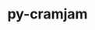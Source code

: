 ---
title: "py-cramjam"
layout: cache
categories: [package, develop]
meta: {"compilers": ["gcc@13.2.0", "none"], "num_specs": 33, "num_specs_by_stack": {"hep": 33, "root": 33}, "oss": ["ubuntu24.04"], "platforms": ["linux"], "stacks": ["hep", "root"], "targets": ["x86_64_v3"], "versions": ["2.11.0"]}
spec_details: [{"compiler": "none", "hash": "22ns6hore3qkdnau7sacxfjlakjdgfcd", "os": "ubuntu24.04", "platform": "linux", "size": "-", "stacks": ["hep", "root"], "target": "x86_64_v3", "variants": ["build_system=python_pip"], "versions": ["2.11.0"]}, {"compiler": "gcc@13.2.0", "hash": "3tws4hma53j3ea54jsimuupvcm2mbjah", "os": "ubuntu24.04", "platform": "linux", "size": "-", "stacks": ["hep", "root"], "target": "x86_64_v3", "variants": ["build_system=python_pip"], "versions": ["2.11.0"]}, {"compiler": "none", "hash": "6fuk33rvtpkgivsf4qgjcnzwjblrn2rn", "os": "ubuntu24.04", "platform": "linux", "size": "-", "stacks": ["hep", "root"], "target": "x86_64_v3", "variants": ["build_system=python_pip"], "versions": ["2.11.0"]}, {"compiler": "none", "hash": "a27dzzdwfjk4vhyz5pxu3yaila5m7utx", "os": "ubuntu24.04", "platform": "linux", "size": "-", "stacks": ["hep", "root"], "target": "x86_64_v3", "variants": ["build_system=python_pip"], "versions": ["2.11.0"]}, {"compiler": "none", "hash": "a5mnlkqzpt3rikfhurekxbsan2wt3c4e", "os": "ubuntu24.04", "platform": "linux", "size": "-", "stacks": ["hep", "root"], "target": "x86_64_v3", "variants": ["build_system=python_pip"], "versions": ["2.11.0"]}, {"compiler": "none", "hash": "bozmfpptdcqzo5u52emkc7fb5mbqsiv2", "os": "ubuntu24.04", "platform": "linux", "size": "-", "stacks": ["hep", "root"], "target": "x86_64_v3", "variants": ["build_system=python_pip"], "versions": ["2.11.0"]}, {"compiler": "gcc@13.2.0", "hash": "c4wvidjeft4q24u36536a3i4xmph46up", "os": "ubuntu24.04", "platform": "linux", "size": "-", "stacks": ["hep", "root"], "target": "x86_64_v3", "variants": ["build_system=python_pip"], "versions": ["2.11.0"]}, {"compiler": "none", "hash": "cqpsxfoue4yrocghviu2mye2d67mwvv3", "os": "ubuntu24.04", "platform": "linux", "size": "-", "stacks": ["hep", "root"], "target": "x86_64_v3", "variants": ["build_system=python_pip"], "versions": ["2.11.0"]}, {"compiler": "gcc@13.2.0", "hash": "cslpnkrripefk6l3svdyorhxu7ih3uqh", "os": "ubuntu24.04", "platform": "linux", "size": "-", "stacks": ["hep", "root"], "target": "x86_64_v3", "variants": ["build_system=python_pip"], "versions": ["2.11.0"]}, {"compiler": "none", "hash": "duf3wwgy7jhyecgm45hx2hzkmgwxovse", "os": "ubuntu24.04", "platform": "linux", "size": "-", "stacks": ["hep", "root"], "target": "x86_64_v3", "variants": ["build_system=python_pip"], "versions": ["2.11.0"]}, {"compiler": "none", "hash": "e27yq7rqiaajg2jplsfpeyddjhquddkv", "os": "ubuntu24.04", "platform": "linux", "size": "-", "stacks": ["hep", "root"], "target": "x86_64_v3", "variants": ["build_system=python_pip"], "versions": ["2.11.0"]}, {"compiler": "none", "hash": "euf4fxfi53dofv5a5u2t2xn4loq6i4je", "os": "ubuntu24.04", "platform": "linux", "size": "-", "stacks": ["hep", "root"], "target": "x86_64_v3", "variants": ["build_system=python_pip"], "versions": ["2.11.0"]}, {"compiler": "none", "hash": "hd3uayrshvdrqyiendihstny6b7t6fmb", "os": "ubuntu24.04", "platform": "linux", "size": "-", "stacks": ["hep", "root"], "target": "x86_64_v3", "variants": ["build_system=python_pip"], "versions": ["2.11.0"]}, {"compiler": "none", "hash": "ic3vzs2z6tz5t2tdatird5j5mb5djquf", "os": "ubuntu24.04", "platform": "linux", "size": "-", "stacks": ["hep", "root"], "target": "x86_64_v3", "variants": ["build_system=python_pip"], "versions": ["2.11.0"]}, {"compiler": "gcc@13.2.0", "hash": "irxiyjrmghbi72mjm6tyv6jturr3pxwn", "os": "ubuntu24.04", "platform": "linux", "size": "-", "stacks": ["hep", "root"], "target": "x86_64_v3", "variants": ["build_system=python_pip"], "versions": ["2.11.0"]}, {"compiler": "gcc@13.2.0", "hash": "ixjn22tcjcgzwslnzhanga5ij366265t", "os": "ubuntu24.04", "platform": "linux", "size": "-", "stacks": ["hep", "root"], "target": "x86_64_v3", "variants": ["build_system=python_pip"], "versions": ["2.11.0"]}, {"compiler": "none", "hash": "lf6sazno2egqd22honnuuswz6gteumqc", "os": "ubuntu24.04", "platform": "linux", "size": "-", "stacks": ["hep", "root"], "target": "x86_64_v3", "variants": ["build_system=python_pip"], "versions": ["2.11.0"]}, {"compiler": "none", "hash": "n34tx5fp5y44fqcu7atofkv4wuhtmhv7", "os": "ubuntu24.04", "platform": "linux", "size": "-", "stacks": ["hep", "root"], "target": "x86_64_v3", "variants": ["build_system=python_pip"], "versions": ["2.11.0"]}, {"compiler": "none", "hash": "nr6e2xb2mbziw3udelwmjs6e45iklwyx", "os": "ubuntu24.04", "platform": "linux", "size": "-", "stacks": ["hep", "root"], "target": "x86_64_v3", "variants": ["build_system=python_pip"], "versions": ["2.11.0"]}, {"compiler": "none", "hash": "osvlwck6qpjiy6vd3w62fz747ggeqhrr", "os": "ubuntu24.04", "platform": "linux", "size": "-", "stacks": ["hep", "root"], "target": "x86_64_v3", "variants": ["build_system=python_pip"], "versions": ["2.11.0"]}, {"compiler": "gcc@13.2.0", "hash": "pue3n6whzxp2niiscntpslhdtn6jq6nu", "os": "ubuntu24.04", "platform": "linux", "size": "-", "stacks": ["hep", "root"], "target": "x86_64_v3", "variants": ["build_system=python_pip"], "versions": ["2.11.0"]}, {"compiler": "none", "hash": "q54ytmyeswap4jz5xg72wugmo2465kpw", "os": "ubuntu24.04", "platform": "linux", "size": "-", "stacks": ["hep", "root"], "target": "x86_64_v3", "variants": ["build_system=python_pip"], "versions": ["2.11.0"]}, {"compiler": "none", "hash": "spzlwjo5cyd76ju23ncuyd6zscty6w6f", "os": "ubuntu24.04", "platform": "linux", "size": "-", "stacks": ["hep", "root"], "target": "x86_64_v3", "variants": ["build_system=python_pip"], "versions": ["2.11.0"]}, {"compiler": "gcc@13.2.0", "hash": "szbsnalofs526j35d6gucreogotfgsze", "os": "ubuntu24.04", "platform": "linux", "size": "-", "stacks": ["hep", "root"], "target": "x86_64_v3", "variants": ["build_system=python_pip"], "versions": ["2.11.0"]}, {"compiler": "none", "hash": "tfpe7xklx5nkmrpppvdfdgvncxbqjcoh", "os": "ubuntu24.04", "platform": "linux", "size": "-", "stacks": ["hep", "root"], "target": "x86_64_v3", "variants": ["build_system=python_pip"], "versions": ["2.11.0"]}, {"compiler": "none", "hash": "tilb2qbokhxbdn3qfkgi24pjpx7velvz", "os": "ubuntu24.04", "platform": "linux", "size": "-", "stacks": ["hep", "root"], "target": "x86_64_v3", "variants": ["build_system=python_pip"], "versions": ["2.11.0"]}, {"compiler": "none", "hash": "tmnyxt3wqwlajlvwsflndjraumqpi74k", "os": "ubuntu24.04", "platform": "linux", "size": "-", "stacks": ["hep", "root"], "target": "x86_64_v3", "variants": ["build_system=python_pip"], "versions": ["2.11.0"]}, {"compiler": "none", "hash": "uqcwohczsj355qgo5e3rxj56pg3pr6d6", "os": "ubuntu24.04", "platform": "linux", "size": "-", "stacks": ["hep", "root"], "target": "x86_64_v3", "variants": ["build_system=python_pip"], "versions": ["2.11.0"]}, {"compiler": "gcc@13.2.0", "hash": "vnj2u36bsbpunkb5n5qcxnnxd5az6jlq", "os": "ubuntu24.04", "platform": "linux", "size": "-", "stacks": ["hep", "root"], "target": "x86_64_v3", "variants": ["build_system=python_pip"], "versions": ["2.11.0"]}, {"compiler": "none", "hash": "z5kcjd3yxt2zxw357t37bqjrwop4fb3u", "os": "ubuntu24.04", "platform": "linux", "size": "-", "stacks": ["hep", "root"], "target": "x86_64_v3", "variants": ["build_system=python_pip"], "versions": ["2.11.0"]}, {"compiler": "none", "hash": "zik4gp6puhw5jmninjpbnrghnwevwezu", "os": "ubuntu24.04", "platform": "linux", "size": "-", "stacks": ["hep", "root"], "target": "x86_64_v3", "variants": ["build_system=python_pip"], "versions": ["2.11.0"]}, {"compiler": "none", "hash": "zsuepam557ajbvh5mhlgqio53qbnyoiu", "os": "ubuntu24.04", "platform": "linux", "size": "-", "stacks": ["hep", "root"], "target": "x86_64_v3", "variants": ["build_system=python_pip"], "versions": ["2.11.0"]}, {"compiler": "none", "hash": "zzmeoknagjdln6wea7kp2kqwssmexk4h", "os": "ubuntu24.04", "platform": "linux", "size": "-", "stacks": ["hep", "root"], "target": "x86_64_v3", "variants": ["build_system=python_pip"], "versions": ["2.11.0"]}]
---